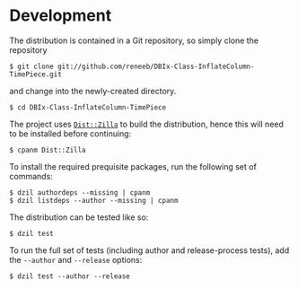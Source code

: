 
# Development

The distribution is contained in a Git repository, so simply clone the
repository

```
$ git clone git://github.com/reneeb/DBIx-Class-InflateColumn-TimePiece.git
```

and change into the newly-created directory.

```
$ cd DBIx-Class-InflateColumn-TimePiece
```

The project uses [`Dist::Zilla`](https://metacpan.org/pod/Dist::Zilla) to
build the distribution, hence this will need to be installed before
continuing:

```
$ cpanm Dist::Zilla
```

To install the required prequisite packages, run the following set of
commands:

```
$ dzil authordeps --missing | cpanm
$ dzil listdeps --author --missing | cpanm
```

The distribution can be tested like so:

```
$ dzil test
```

To run the full set of tests (including author and release-process tests),
add the `--author` and `--release` options:

```
$ dzil test --author --release
```
